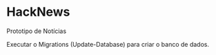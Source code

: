 # HackNews
Prototipo de Notícias

Executar o Migrations (Update-Database) para criar o banco de dados.
